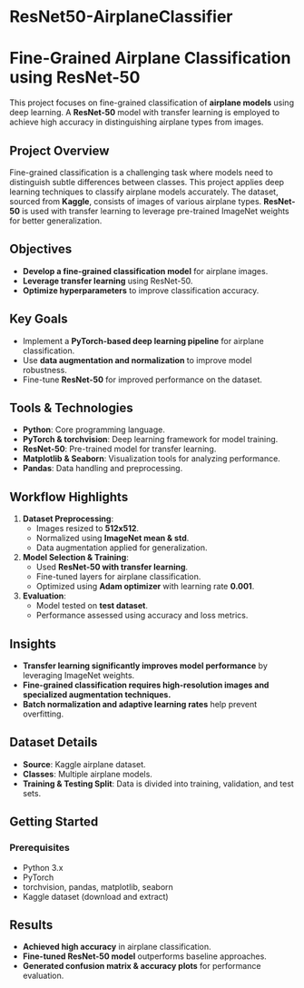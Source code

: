 # ResNet50-AirplaneClassifier

# Fine-Grained Airplane Classification using ResNet-50

This project focuses on fine-grained classification of **airplane models** using deep learning. A **ResNet-50** model with transfer learning is employed to achieve high accuracy in distinguishing airplane types from images.

## Project Overview
Fine-grained classification is a challenging task where models need to distinguish subtle differences between classes. This project applies deep learning techniques to classify airplane models accurately. The dataset, sourced from **Kaggle**, consists of images of various airplane types. **ResNet-50** is used with transfer learning to leverage pre-trained ImageNet weights for better generalization.

## Objectives
- **Develop a fine-grained classification model** for airplane images.
- **Leverage transfer learning** using ResNet-50.
- **Optimize hyperparameters** to improve classification accuracy.

## Key Goals
- Implement a **PyTorch-based deep learning pipeline** for airplane classification.
- Use **data augmentation and normalization** to improve model robustness.
- Fine-tune **ResNet-50** for improved performance on the dataset.

## Tools & Technologies
- **Python**: Core programming language.
- **PyTorch & torchvision**: Deep learning framework for model training.
- **ResNet-50**: Pre-trained model for transfer learning.
- **Matplotlib & Seaborn**: Visualization tools for analyzing performance.
- **Pandas**: Data handling and preprocessing.

## Workflow Highlights
1. **Dataset Preprocessing**:
   - Images resized to **512x512**.
   - Normalized using **ImageNet mean & std**.
   - Data augmentation applied for generalization.
2. **Model Selection & Training**:
   - Used **ResNet-50 with transfer learning**.
   - Fine-tuned layers for airplane classification.
   - Optimized using **Adam optimizer** with learning rate **0.001**.
3. **Evaluation**:
   - Model tested on **test dataset**.
   - Performance assessed using accuracy and loss metrics.

## Insights
- **Transfer learning significantly improves model performance** by leveraging ImageNet weights.
- **Fine-grained classification requires high-resolution images and specialized augmentation techniques.**
- **Batch normalization and adaptive learning rates** help prevent overfitting.

## Dataset Details
- **Source**: Kaggle airplane dataset.
- **Classes**: Multiple airplane models.
- **Training & Testing Split**: Data is divided into training, validation, and test sets.

## Getting Started
### Prerequisites
- Python 3.x
- PyTorch
- torchvision, pandas, matplotlib, seaborn
- Kaggle dataset (download and extract)

## Results

- **Achieved high accuracy** in airplane classification.
- **Fine-tuned ResNet-50 model** outperforms baseline approaches.
- **Generated confusion matrix & accuracy plots** for performance evaluation.
